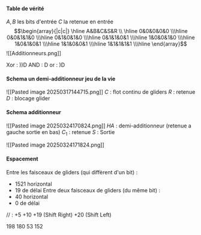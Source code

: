 #### Table de vérité
$A, B$ les bits d'entrée $C$ la retenue en entrée
$$\begin{array}{|c|c|}
\hline 
A&B&C&S&R \\ \hline
0&0&0&0&0 \\\hline
0&0&1&1&0 \\\hline
0&1&0&1&0 \\\hline
0&1&1&0&1 \\\hline
1&0&0&1&0 \\\hline
1&0&1&0&1 \\\hline
1&1&0&0&1 \\\hline
1&1&1&1&1 \\\hline
\end{array}$$
![[Additionneurs.png]]


Xor : ))D
AND : D
or : )D


#### Schema un demi-additionneur jeu de la vie
![[Pasted image 20250317144715.png]]
$C$ : flot continu de gliders
$R$ : retenue
$D$ : blocage glider

#### Schema additionneur 
![[Pasted image 20250324170824.png]]
$HA$ : demi-additionneur (retenue a gauche sortie en bas)
$C_{1}$ : retenue
$S$ : Sortie 

![[Pasted image 20250324171824.png]]


#### Espacement
Entre les faisceaux de gliders (qui diffèrent d'un bit) :
- $1521$ horizontal 
- $19$ de délai
Entre deux faisceaux de gliders (du même bit) : 
- $40$ horizontal 
- $0$ de délai


// : +5
+10
+19 (Shift Right)
+20 (Shift Left)

198 180
53 152
